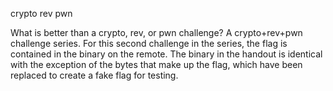 crypto rev pwn

What is better than a crypto, rev, or pwn challenge? A crypto+rev+pwn challenge series. For this second challenge in the series, the flag is contained in the binary on the remote. The binary in the handout is identical with the exception of the bytes that make up the flag, which have been replaced to create a fake flag for testing.
